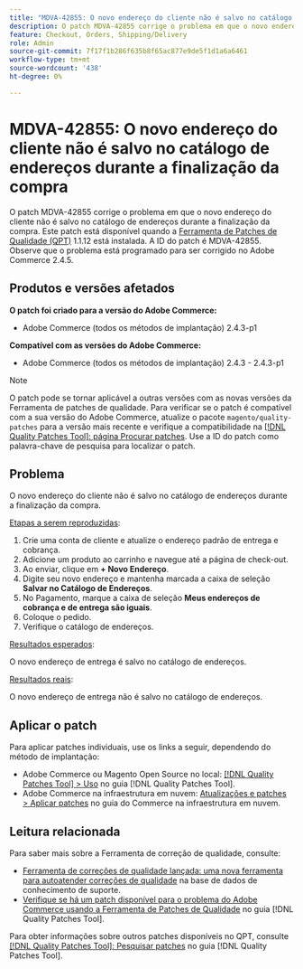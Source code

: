```yaml
---
title: "MDVA-42855: O novo endereço do cliente não é salvo no catálogo de endereços durante a finalização da compra"
description: O patch MDVA-42855 corrige o problema em que o novo endereço do cliente não é salvo no catálogo de endereços durante a finalização da compra. Este patch está disponível quando a [Ferramenta de correções de qualidade (QPT)](https://experienceleague.adobe.com/en/docs/commerce-knowledge-base/kb/announcements/commerce-announcements/magento-quality-patches-released-new-tool-to-self-serve-quality-patches) 1.1.12 está instalada. A ID do patch é MDVA-42855. Observe que o problema está programado para ser corrigido no Adobe Commerce 2.4.5.
feature: Checkout, Orders, Shipping/Delivery
role: Admin
source-git-commit: 7f17f1b286f635b8f65ac877e9de5f1d1a6a6461
workflow-type: tm+mt
source-wordcount: '438'
ht-degree: 0%

---
```


# MDVA-42855: O novo endereço do cliente não é salvo no catálogo de endereços durante a finalização da compra

O patch MDVA-42855 corrige o problema em que o novo endereço do cliente não é salvo no catálogo de endereços durante a finalização da compra. Este patch está disponível quando a [Ferramenta de Patches de Qualidade (QPT)](https://experienceleague.adobe.com/en/docs/commerce-knowledge-base/kb/announcements/commerce-announcements/magento-quality-patches-released-new-tool-to-self-serve-quality-patches) 1.1.12 está instalada. A ID do patch é MDVA-42855. Observe que o problema está programado para ser corrigido no Adobe Commerce 2.4.5.

## Produtos e versões afetados

**O patch foi criado para a versão do Adobe Commerce:**

* Adobe Commerce (todos os métodos de implantação) 2.4.3-p1

**Compatível com as versões do Adobe Commerce:**

* Adobe Commerce (todos os métodos de implantação) 2.4.3 - 2.4.3-p1

>[!NOTE]
>
>O patch pode se tornar aplicável a outras versões com as novas versões da Ferramenta de patches de qualidade. Para verificar se o patch é compatível com a sua versão do Adobe Commerce, atualize o pacote `magento/quality-patches` para a versão mais recente e verifique a compatibilidade na [[!DNL Quality Patches Tool]: página Procurar patches](https://experienceleague.adobe.com/en/docs/commerce-knowledge-base/kb/announcements/commerce-announcements/magento-quality-patches-released-new-tool-to-self-serve-quality-patches). Use a ID do patch como palavra-chave de pesquisa para localizar o patch.

## Problema

O novo endereço do cliente não é salvo no catálogo de endereços durante a finalização da compra.

<u>Etapas a serem reproduzidas</u>:

1. Crie uma conta de cliente e atualize o endereço padrão de entrega e cobrança.
1. Adicione um produto ao carrinho e navegue até a página de check-out.
1. Ao enviar, clique em **+ Novo Endereço**.
1. Digite seu novo endereço e mantenha marcada a caixa de seleção **Salvar no Catálogo de Endereços**.
1. No Pagamento, marque a caixa de seleção **Meus endereços de cobrança e de entrega são iguais**.
1. Coloque o pedido.
1. Verifique o catálogo de endereços.

<u>Resultados esperados</u>:

O novo endereço de entrega é salvo no catálogo de endereços.

<u>Resultados reais</u>:

O novo endereço de entrega não é salvo no catálogo de endereços.

## Aplicar o patch

Para aplicar patches individuais, use os links a seguir, dependendo do método de implantação:

* Adobe Commerce ou Magento Open Source no local: [[!DNL Quality Patches Tool] > Uso](/help/tools/quality-patches-tool/usage.md) no guia [!DNL Quality Patches Tool].
* Adobe Commerce na infraestrutura em nuvem: [Atualizações e patches > Aplicar patches](https://experienceleague.adobe.com/docs/commerce-cloud-service/user-guide/develop/upgrade/apply-patches.html) no guia do Commerce na infraestrutura em nuvem.

## Leitura relacionada

Para saber mais sobre a Ferramenta de correção de qualidade, consulte:

* [Ferramenta de correções de qualidade lançada: uma nova ferramenta para autoatender correções de qualidade](https://experienceleague.adobe.com/en/docs/commerce-knowledge-base/kb/announcements/commerce-announcements/magento-quality-patches-released-new-tool-to-self-serve-quality-patches) na base de dados de conhecimento de suporte.
* [Verifique se há um patch disponível para o problema do Adobe Commerce usando a Ferramenta de Patches de Qualidade](/help/tools/quality-patches-tool/patches-available-in-qpt/check-patch-for-magento-issue-with-magento-quality-patches.md) no guia [!DNL Quality Patches Tool].

Para obter informações sobre outros patches disponíveis no QPT, consulte [[!DNL Quality Patches Tool]: Pesquisar patches](https://experienceleague.adobe.com/tools/commerce-quality-patches/index.html) no guia [!DNL Quality Patches Tool].
